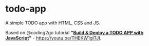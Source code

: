 # todo-app

A simple TODO app with HTML, CSS and JS.

Based on @coding2go tutorial **"[Build & Deploy a TODO APP with JavaScript](<[url](https://youtu.be/THEKW1gITJI)>)"** - https://youtu.be/THEKW1gITJI.
